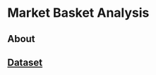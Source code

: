 # Market Basket Analysis

## About


## [Dataset](https://publicrgsa.blob.core.windows.net/datasets/instacart-market-basket-analysis.zip)